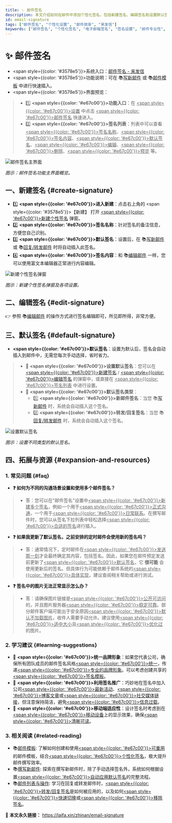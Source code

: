 ```yaml
---
title: ✨ 邮件签名
description: 本文介绍如何在邮件中添加个性化签名，包括新建签名、编辑签名和设置默认签名等操作步骤。通过本文，您将学会如何在写新邮件或回复转发邮件时快速插入个性化签名，提升邮件的专业度和个性化。
id: email-signature
tags: ["邮件签名", "个性化设置", "邮件效率", "来发信"]
keywords: ["邮件签名", "个性化签名", "电子邮箱签名", "签名设置", "邮件专业性", "来发信"]
---
```


# ✨ 邮件签名

- <span style={{color: '#3578e5'}}>系统入口</span>：[邮件签名 - 来发信](https://web.laifaxin.com/settings/signatures)
- <span style={{color: '#3578e5'}}>功能说明</span>：可在 📚[写新邮件](./compose-new-email) 或 📚[邮件模板](./email-templates) 中进行快速插入。
- <span style={{color: '#3578e5'}}>界面预览</span>：
> - 1️⃣ **<span style={{color: '#e67c00'}}>功能入口</span>**：在 <u><span style={{color: '#e67c00'}}>设置</span></u> 中点击 <u><span style={{color: '#e67c00'}}>邮件签名</span></u> 快速进入。
> - 2️⃣ **<span style={{color: '#e67c00'}}>签名列表</span>**：列表中可以查看 <u><span style={{color: '#e67c00'}}>签名名称</span></u>、<u><span style={{color: '#e67c00'}}>签名内容</span></u>、<u><span style={{color: '#e67c00'}}>默认签名</span></u>、<u><span style={{color: '#e67c00'}}>编辑</span></u>、<u><span style={{color: '#e67c00'}}>删除</span></u>、<u><span style={{color: '#e67c00'}}>预览</span></u> 等。

![邮件签名主界面](https://cos.files.maozhishi.com/data/web/web-files/img/20241025134813.png)

_图示：邮件签名功能主界面概览。_

## 一、新建签名 {#create-signature}

- 1️⃣ **<span style={{color: '#e67c00'}}>进入新建</span>**：点击右上角的 <span style={{color: '#3578e5'}}>【新建】</span> 打开 <u><span style={{color: '#e67c00'}}>新建个性签名</span></u> 弹窗。
- 2️⃣ **<span style={{color: '#e67c00'}}>签名名称</span>**：针对签名的备注信息，方便您自己识别。
- 3️⃣ **<span style={{color: '#e67c00'}}>默认签名</span>**：设置后，在 📚[写新邮件](./compose-new-email) 或 📚[回复/转发邮件](./email-list#reply-forward) 时将自动插入此签名。
- 4️⃣ **<span style={{color: '#e67c00'}}>签名内容</span>**：和 📚[编辑邮件](./email-editing) 一样，您可以使用富文本编辑器正常进行内容编辑。

![新建个性签名弹窗](https://cos.files.maozhishi.com/data/web/web-files/img/20241025135654.png)

_图示：新建个性签名弹窗及各项设置。_

## 二、编辑签名 {#edit-signature}

👉 参照 📚[编辑邮件](./email-editing) 的操作方式进行签名编辑即可，所见即所得，非常方便。

## 三、默认签名 {#default-signature}

- **<span style={{color: '#e67c00'}}>默认签名</span>**：设置为默认后，签名会自动插入到邮件中，无需您每次手动选择，省时省力。
> - 🌟 **<span style={{color: '#e67c00'}}>设置默认签名</span>**：您可以在 [<u><span style={{color: '#e67c00'}}>新建签名</span></u>](#create-signature) / [<u><span style={{color: '#e67c00'}}>编辑签名</span></u>](#edit-signature) 的弹窗中，或直接在 <u><span style={{color: '#e67c00'}}>签名列表</span></u> 中进行设置。
> - 🌟 **<span style={{color: '#e67c00'}}>默认签名类型</span>**：
> 	- 1️⃣ **<span style={{color: '#e67c00'}}>新邮件签名</span>**：当您 📚[写新邮件](./compose-new-email) 时，系统会自动插入这个签名。
> 	- 2️⃣ **<span style={{color: '#e67c00'}}>转发/回复签名</span>**：当您 📚[回复/转发邮件](./email-list#reply-forward) 时，系统会自动插入这个签名。

![设置默认签名](https://cos.files.maozhishi.com/data/web/web-files/img/20241025141714.png)

_图示：设置不同类型的默认签名。_

## 四、拓展与资源 {#expansion-and-resources}

### 1. 常见问题 {#faq}
- **❓ 如何为不同的沟通场景设置和使用多个邮件签名？**
> - 答：您可以在"邮件签名"设置中<u><span style={{color: '#e67c00'}}>新建多个签名</span></u>，例如一个用于<u><span style={{color: '#e67c00'}}>正式沟通</span></u>，一个用于<u><span style={{color: '#e67c00'}}>日常联系</span></u>。在撰写邮件时，您可以从签名下拉列表中轻松选择<u><span style={{color: '#e67c00'}}>合适的签名</span></u>进行插入。
- **❓ 如果我更新了默认签名，之前安排的定时邮件会使用新的签名吗？**
> - 答：通常情况下，定时邮件在<u><span style={{color: '#e67c00'}}>发送那一刻</span></u>才会最终确定其内容，包括签名。因此，如果您在邮件预定发送前更新了<u><span style={{color: '#e67c00'}}>默认签名</span></u>，它 **很可能** 会使用更新后的签名。但具体行为可能依赖于邮件系统的<u><span style={{color: '#e67c00'}}>具体实现</span></u>，建议查阅相关帮助或进行测试。
- **❓ 签名中的图片无法正常显示怎么办？**
> - 答：请确保图片链接是<u><span style={{color: '#e67c00'}}>公开可访问</span></u>的，并且图片服务器<u><span style={{color: '#e67c00'}}>稳定可靠</span></u>。部分邮件客户端可能出于安全原因<u><span style={{color: '#e67c00'}}>默认不加载图片</span></u>，收件人需要手动允许。建议使用<u><span style={{color: '#e67c00'}}>适中大小</span></u>且<u><span style={{color: '#e67c00'}}>优化过</span></u>的图片。

### 2. 学习建议 {#learning-suggestions}
- 🎯 **<span style={{color: '#e67c00'}}>统一品牌形象</span>**：如果您代表公司，确保所有团队成员的邮件签名风格<u><span style={{color: '#e67c00'}}>统一</span></u>，传递<u><span style={{color: '#e67c00'}}>专业的品牌形象</span></u>。可以考虑创建共享的<u><span style={{color: '#e67c00'}}>签名模板</span></u>。
- 🎯 **<span style={{color: '#e67c00'}}>利用签名推广</span>**：巧妙地在签名中加入公司<u><span style={{color: '#e67c00'}}>最新活动</span></u>、<u><span style={{color: '#e67c00'}}>博客文章</span></u>或<u><span style={{color: '#e67c00'}}>社交媒体链接</span></u>，但注意保持简洁，避免<u><span style={{color: '#e67c00'}}>信息过载</span></u>。
- 🎯 **<span style={{color: '#e67c00'}}>移动端适应性</span>**：设计签名时考虑到在<u><span style={{color: '#e67c00'}}>移动设备</span></u>上的显示效果，确保<u><span style={{color: '#e67c00'}}>清晰可读</span></u>。

### 3. 相关阅读 {#related-reading}
- 📚[邮件模板](./email-templates): 了解如何创建和使用<u><span style={{color: '#e67c00'}}>可重用</span></u>的邮件模板，结合<u><span style={{color: '#e67c00'}}>个性化签名</span></u>，极大提升邮件撰写效率。
- 📚[撰写新邮件](./compose-new-email): 探索在撰写新邮件时，除了手动选择签名外，系统如何根据设置<u><span style={{color: '#e67c00'}}>自动应用默认签名</span></u>的完整流程。
- 📚[邮件列表与操作](./email-list#reply-forward): 学习在回复或转发邮件时，<u><span style={{color: '#e67c00'}}>转发/回复签名</span></u>是如何被应用的，以及如何<u><span style={{color: '#e67c00'}}>快速切换</span></u>或<u><span style={{color: '#e67c00'}}>移除签名</span></u>。

🔗 **本文永久链接：** https://laifa.xin/zhinan/email-signature
